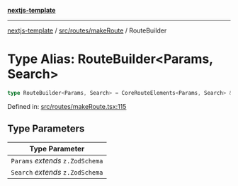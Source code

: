 [**nextjs-template**](README.md)

---

[nextjs-template](README.md) / [src/routes/makeRoute](src.routes.makeRoute.md) / RouteBuilder

# Type Alias: RouteBuilder\<Params, Search\>

```ts
type RouteBuilder<Params, Search> = CoreRouteElements<Params, Search> & (p?: input<Params>, search?: input<Search>) => string;
```

Defined in: [src/routes/makeRoute.tsx:115](https://github.com/mariolim96/Easy-Check-In/blob/e840a4393cceae48bed5204292fc61d73f9f5dbb/src/routes/makeRoute.tsx#L115)

## Type Parameters

| Type Parameter                   |
| -------------------------------- |
| `Params` _extends_ `z.ZodSchema` |
| `Search` _extends_ `z.ZodSchema` |
